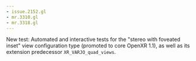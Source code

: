```yaml
---
- issue.2152.gl
- mr.3310.gl
- mr.3318.gl
---
```

New test: Automated and interactive tests for the "stereo with foveated inset" view configuration type (promoted to core OpenXR 1.1), as well as its extension predecessor `XR_VARJO_quad_views`.
